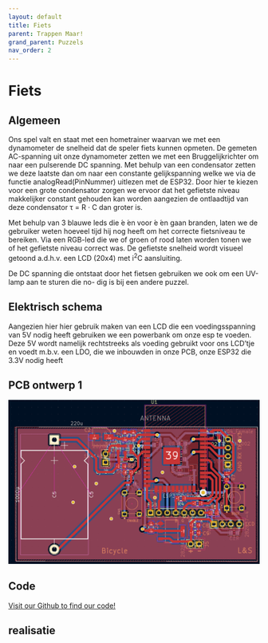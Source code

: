```yaml
---
layout: default
title: Fiets
parent: Trappen Maar!
grand_parent: Puzzels
nav_order: 2
---
```

# Fiets
## Algemeen

Ons spel valt en staat met een hometrainer waarvan we met een dynamometer de snelheid dat de speler fiets
kunnen opmeten. De gemeten AC-spanning uit onze dynamometer zetten we met een Bruggelijkrichter om
naar een pulserende DC spanning. Met behulp van een condensator zetten we deze laatste dan om naar een
constante gelijkspanning welke we via de functie analogRead(PinNummer) uitlezen met de ESP32.
Door hier te kiezen voor een grote condensator zorgen we ervoor dat het gefietste niveau makkelijker constant
gehouden kan worden aangezien de ontlaadtijd van deze condensator τ = R · C dan groter is.   

Met behulp van 3 blauwe leds die  ́e ́en voor  ́e ́en gaan branden, laten we de gebruiker weten hoeveel tijd
hij nog heeft om het correcte fietsniveau te bereiken. Via een RGB-led die we of groen of rood laten worden
tonen we of het gefietste niveau correct was. De gefietste snelheid wordt visueel getoond a.d.h.v. een LCD
(20x4) met i<sup>2</sup>C aansluiting.   

De DC spanning die ontstaat door het fietsen gebruiken we ook om een UV-lamp aan te sturen die no-
dig is bij een andere puzzel.

## Elektrisch schema
Aangezien hier hier gebruik maken van een LCD die een voedingsspanning van 5V nodig heeft gebruiken we
een powerbank om onze esp te voeden. Deze 5V wordt namelijk rechtstreeks als voeding gebruikt voor ons LCD’tje en voedt m.b.v. een LDO, die we inbouwden in onze PCB, onze ESP32 die 3.3V nodig heeft

## PCB ontwerp 1
![PCB ontwerp fiets](https://github.com/PLAN-IT-B/BachelorProefTrappenMaar/blob/main/website/fiets_PCB.jpg "PCB design")
## Code
[Visit our Github to find our code!](https://github.com/PLAN-IT-B/BachelorProefTrappenMaar/blob/main/WERKENDE%20CODE%203-05/MeasuringDcVoltageWithCommunicationBuffer/src/main.cpp)

## realisatie